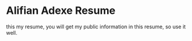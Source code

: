 # Alifian Adexe Resume

this my resume, you will get my public information in this resume, so use it well.
